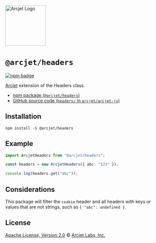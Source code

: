 <a href="https://arcjet.com" target="_arcjet-home">
  <picture>
    <source media="(prefers-color-scheme: dark)" srcset="https://arcjet.com/logo/arcjet-dark-lockup-voyage-horizontal.svg">
    <img src="https://arcjet.com/logo/arcjet-light-lockup-voyage-horizontal.svg" alt="Arcjet Logo" height="128" width="auto">
  </picture>
</a>

# `@arcjet/headers`

<p>
  <a href="https://www.npmjs.com/package/@arcjet/headers">
    <picture>
      <source media="(prefers-color-scheme: dark)" srcset="https://img.shields.io/npm/v/%40arcjet%2Fheaders?style=flat-square&label=%E2%9C%A6Aj&labelColor=000000&color=5C5866">
      <img alt="npm badge" src="https://img.shields.io/npm/v/%40arcjet%2Fheaders?style=flat-square&label=%E2%9C%A6Aj&labelColor=ECE6F0&color=ECE6F0">
    </picture>
  </a>
</p>

[Arcjet][arcjet] extension of the Headers class.

- [npm package (`@arcjet/headers`)](https://www.npmjs.com/package/@arcjet/headers)
- [GitHub source code (`headers/` in `arcjet/arcjet-js`)](https://github.com/arcjet/arcjet-js/tree/main/headers)

## Installation

```shell
npm install -S @arcjet/headers
```

## Example

```ts
import ArcjetHeaders from "@arcjet/headers";

const headers = new ArcjetHeaders({ abc: "123" });

console.log(headers.get("abc"));
```

## Considerations

This package will filter the `cookie` header and all headers with keys or values
that are not strings, such as `{ "abc": undefined }`.

## License

[Apache License, Version 2.0][apache-license] © [Arcjet Labs, Inc.][arcjet]

[arcjet]: https://arcjet.com
[apache-license]: http://www.apache.org/licenses/LICENSE-2.0
